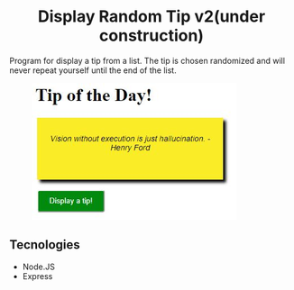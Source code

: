 <h1 align="center">Display Random Tip v2(under construction)</h1>

<p>Program for display a tip from a list. The tip is chosen randomized and will never repeat yourself until the end of the list.</p>

<figure>
  <img src="Screen.JPG">
</figure>

<h2>Tecnologies</h2>
<ul>
<li>Node.JS</li>
<li>Express</li>
</ul>